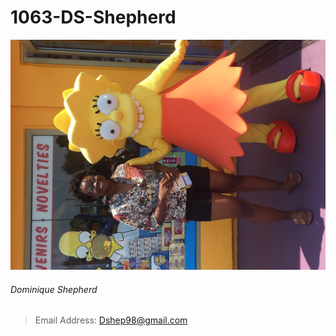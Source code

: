 # 1063-DS-Shepherd

![](https://github.com/Dshep98/1063-DS-Shepherd/blob/master/giyhubpic.jpg)


###### Dominique Shepherd
> Email Address: Dshep98@gmail.com
